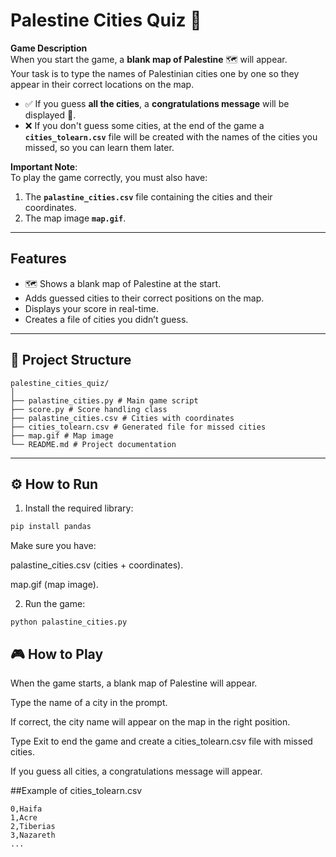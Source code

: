 # Palestine Cities Quiz 🍉

**Game Description**  
When you start the game, a **blank map of Palestine** 🗺 will appear.  
Your task is to type the names of Palestinian cities one by one so they appear in their correct locations on the map.  

- ✅ If you guess **all the cities**, a **congratulations message** will be displayed 🎉.  
- ❌ If you don't guess some cities, at the end of the game a **`cities_tolearn.csv`** file will be created with the names of the cities you missed, so you can learn them later.  

**Important Note**:  
To play the game correctly, you must also have:
1. The **`palastine_cities.csv`** file containing the cities and their coordinates.
2. The map image **`map.gif`**.

---

## Features
- 🗺 Shows a blank map of Palestine at the start.
-    Adds guessed cities to their correct positions on the map.
-    Displays your score in real-time.
-    Creates a file of cities you didn’t guess.

---

## 📂 Project Structure
```
palestine_cities_quiz/
│
├── palastine_cities.py # Main game script
├── score.py # Score handling class
├── palastine_cities.csv # Cities with coordinates
├── cities_tolearn.csv # Generated file for missed cities
├── map.gif # Map image
└── README.md # Project documentation
```

---

## ⚙️ How to Run
1. Install the required library:
```bash
pip install pandas
```

Make sure you have:

palastine_cities.csv (cities + coordinates).

map.gif (map image).

2. Run the game:
```
python palastine_cities.py
```
## 🎮 How to Play

When the game starts, a blank map of Palestine will appear.

Type the name of a city in the prompt.

If correct, the city name will appear on the map in the right position.

Type Exit to end the game and create a cities_tolearn.csv file with missed cities.

If you guess all cities, a congratulations message will appear.


##Example of cities_tolearn.csv
```
0,Haifa
1,Acre
2,Tiberias
3,Nazareth
...
